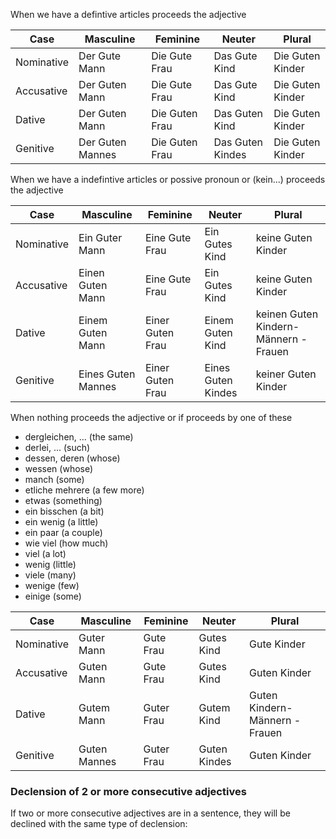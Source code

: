 When we have a defintive articles proceeds the adjective

|  Case  | Masculine | Feminine | Neuter | Plural |
|--------|------------|------------|---------|-------|
| Nominative| Der Gute Mann| Die Gute Frau | Das Gute Kind | Die Guten Kinder|
| Accusative| Der Guten Mann| Die Gute Frau | Das Gute Kind | Die Guten Kinder|
| Dative| Der Guten Mann| Die Guten Frau | Das Guten Kind | Die Guten Kinder|
| Genitive| Der Guten Mannes| Die Guten Frau | Das Guten Kindes | Die Guten Kinder|

When we have a indefintive articles or possive pronoun or (kein...) proceeds the adjective

|  Case  | Masculine | Feminine | Neuter | Plural |
|--------|------------|------------|---------|-------|
| Nominative| Ein Guter Mann| Eine Gute Frau | Ein Gutes Kind | keine Guten Kinder|
| Accusative| Einen Guten Mann| Eine Gute Frau | Ein Gutes Kind | keine Guten Kinder|
| Dative| Einem Guten Mann| Einer Guten Frau | Einem Guten Kind | keinen Guten Kindern- Männern - Frauen|
| Genitive| Eines Guten Mannes| Einer Guten Frau | Eines Guten Kindes | keiner Guten Kinder|



When nothing proceeds the adjective or if proceeds by one of these

-   dergleichen, ... (the same)
-   derlei, ... (such)
-   dessen, deren (whose)
-   wessen (whose)
-   manch (some)
-   etliche mehrere (a few more)
-   etwas (something)
-   ein bisschen (a bit)
-   ein wenig (a little)
-   ein paar (a couple)
-   wie viel (how much)
-   viel (a lot)
-   wenig (little)
-   viele (many)
-   wenige (few)
-   einige (some)

|  Case  | Masculine | Feminine | Neuter | Plural |
|--------|------------|------------|---------|-------|
| Nominative| Guter Mann|  Gute Frau |  Gutes Kind |  Gute Kinder|
| Accusative| Guten Mann|  Gute Frau |  Gutes Kind |  Guten Kinder|
| Dative|  Gutem Mann|  Guter Frau |  Gutem Kind |  Guten Kindern- Männern - Frauen|
| Genitive|  Guten Mannes|  Guter Frau |  Guten Kindes |  Guten Kinder|

### Declension of 2 or more consecutive adjectives

If two or more consecutive adjectives are in a sentence, they will be declined with the same type of declension:
